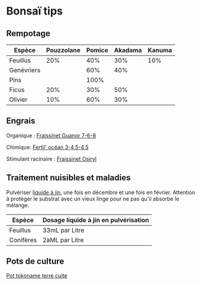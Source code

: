# Bonsaï tips

## Rempotage

| Espèce     | Pouzzolane | Pomice | Akadama | Kanuma |
|------------|------------|--------|---------|--------|
| Feuillus   | 20%        | 40%    | 30%     | 10%    |
| Genévriers |            | 60%    | 40%     |        |
| Pins       |            | 100%   |         |        |
| Ficus      |20%           | 30%   |  50%       |        |
| Olivier      |10%           | 60%   | 30%       |        |

## Engrais

Organique : [Fraissinet Guanor 7-6-8](https://www.comptoirdesjardins.fr/produits-de-jardin/engrais-fertilisants/potager/guanor-super-pro-25-kg.html)

Chimique: [Fertil' océan 3-4,5-4,5](https://fertil-ocean.fr/boutique-en-ligne)

Stimulant
racinaire : [Fraissinet Osiryl](https://www.comptoirdesjardins.fr/produits-de-jardin/engrais-fertilisants/bouturage/stimulants-racinaires/stimulateur-croissance-racinaire-professionnel-1-litre.html)

## Traitement nuisibles et maladies

Pulvériser [liquide à jin](https://irunbonsai.com/inicio/543-liquido-de-jin-500-ml-5407013560029.html), une fois en décembre et une fois en février.
Attention à protéger le substrat avec un vieux linge pour ne pas qu'il absorbe le mélange.

| Espèce    | Dosage liquide à jin en pulvérisation |
|-----------|---------------------------------------|
| Feuillus  | 33mL par Litre                        |
| Conifères | 2àML par Litre                        |

## Pots de culture

[Pot tokoname terre cuite](https://irunbonsai.com/inicio/226-613-maceta-entrenamiento-tokoname-n45-7900000000511.html#/394-macetas_tokoname_entrenamiento-n3_o94_x_43_cm)